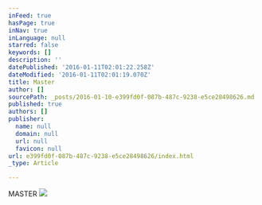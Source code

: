 ```yaml
---
inFeed: true
hasPage: true
inNav: true
inLanguage: null
starred: false
keywords: []
description: ''
datePublished: '2016-01-11T02:01:22.258Z'
dateModified: '2016-01-11T02:01:19.070Z'
title: Master
author: []
sourcePath: _posts/2016-01-10-e399fd0f-087b-487c-9238-e5ce28498626.md
published: true
authors: []
publisher:
  name: null
  domain: null
  url: null
  favicon: null
url: e399fd0f-087b-487c-9238-e5ce28498626/index.html
_type: Article

---
```

MASTER
![](https://the-grid-user-content.s3-us-west-2.amazonaws.com/7282c29e-aa83-4a95-bd2d-c1c16855418e.JPG)